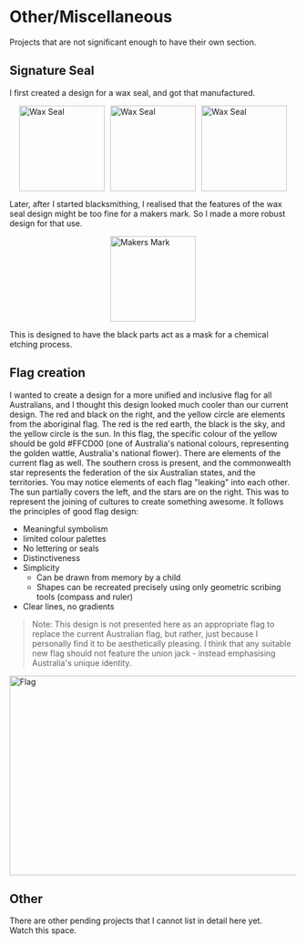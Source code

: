 # Other/Miscellaneous

Projects that are not significant enough to have their own section.

## Signature Seal
I first created a design for a wax seal, and got that manufactured.
<div style="display: flex; gap: 10px; justify-content: center;">
	<img src="projects/other/_media/wax_seal_design.png" alt="Wax Seal" width="150" height="150">
	<img src="projects/other/_media/wax_seal_stamp.png" alt="Wax Seal" width="150" height="150">
	<img src="projects/other/_media/wax_seal.png" alt="Wax Seal" width="150" height="150">
</div>

Later, after I started blacksmithing, I realised that the features of the wax seal design might be too fine for a makers mark. So I made a more robust design for that use.

<div style="display: flex; gap: 10px; justify-content: center;">
	<img src="projects/other/_media/makers_mark.png" alt="Makers Mark" width="150" height="150">
</div>

This is designed to have the black parts act as a mask for a chemical etching process.

## Flag creation
I wanted to create a design for a more unified and inclusive flag for all Australians, and I thought this design looked much cooler than our current design.
The red and black on the right, and the yellow circle are elements from the aboriginal flag. The red is the red earth, the black is the sky, and the yellow circle is the sun.
In this flag, the specific colour of the yellow should be gold #FFCD00 (one of Australia's national colours, representing the golden wattle, Australia's national flower).
There are elements of the current flag as well. The southern cross is present, and the commonwealth star represents the federation of the six Australian states, and the territories.
You may notice elements of each flag "leaking" into each other. The sun partially covers the left, and the stars are on the right. This was to represent the joining of cultures to create something awesome.
It follows the principles of good flag design:
- Meaningful symbolism
- limited colour palettes
- No lettering or seals
- Distinctiveness
- Simplicity 
	- Can be drawn from memory by a child
	- Shapes can be recreated precisely using only geometric scribing tools (compass and ruler)
- Clear lines, no gradients

> Note: This design is not presented here as an appropriate flag to replace the current Australian flag, but rather, just because I personally find it to be aesthetically pleasing. I think that any suitable new flag should not feature the union jack - instead emphasising Australia's unique identity. 
<div style="display: flex; gap: 10px; justify-content: center;">
	<img src="projects/other/_media/flag.png" alt="Flag" width="600" height="350">
</div>

## Other
There are other pending projects that I cannot list in detail here yet.  
Watch this space.